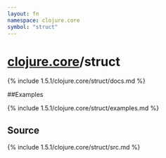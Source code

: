```yaml
---
layout: fn
namespace: clojure.core
symbol: "struct"
---
```


# [clojure.core](../)/struct

{% include 1.5.1/clojure.core/struct/docs.md %}

##Examples

{% include 1.5.1/clojure.core/struct/examples.md %}
## Source
{% include 1.5.1/clojure.core/struct/src.md %}

